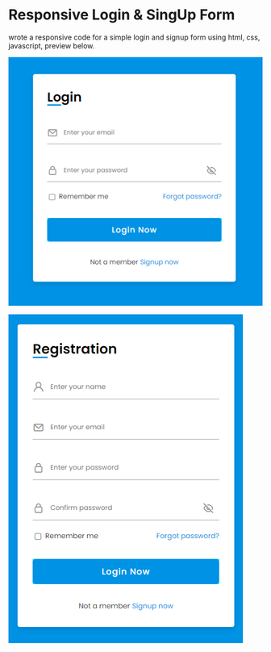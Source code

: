 # Responsive Login & SingUp Form

wrote a responsive code for a simple login and signup form using html, css, javascript, preview below.

![login](/images/login-form.png)



![SignUp](/images/registration-form.png)